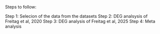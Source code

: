 Steps to follow:

Step 1: Selecion of the data from the datasets
Step 2: DEG analsysis of Freitag et al, 2020
Step 3: DEG analysis of Freitag et al, 2025
Step 4: Meta analysis
